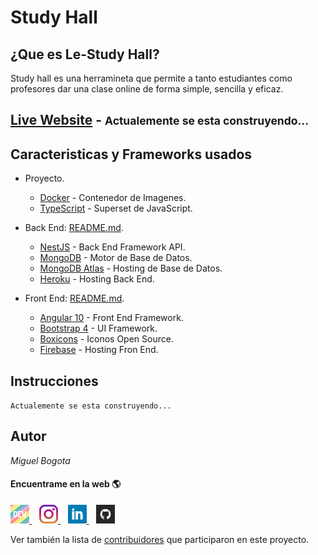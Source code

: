 # Study Hall

## ¿Que es Le-Study Hall?

Study hall es una herramineta que permite a tanto estudiantes como profesores dar una clase online de forma simple, sencilla y eficaz.

## [Live Website]() - <small>Actualemente se esta construyendo...</small>

## Caracteristicas y Frameworks usados

* Proyecto.
  - [Docker](https://www.docker.com) - Contenedor de Imagenes.
  - [TypeScript](https://www.typescriptlang.org/) - Superset de JavaScript.

* Back End: [README.md](https://github.com/miguelbogota/study-hall/tree/master/back-end).
  - [NestJS](https://nestjs.com) - Back End Framework API.
  - [MongoDB](https://www.mongodb.com) - Motor de Base de Datos.
  - [MongoDB Atlas](https://www.mongodb.com/cloud/atlas) - Hosting de Base de Datos.
  - [Heroku](https://www.heroku.com) - Hosting Back End.

* Front End: [README.md](https://github.com/miguelbogota/study-hall/tree/master/front-end).
  - [Angular 10](https://angular.io) - Front End Framework.
  - [Bootstrap 4](https://getbootstrap.com) - UI Framework.
  - [Boxicons](https://boxicons.com) - Iconos Open Source.
  - [Firebase](https://firebase.google.com/docs/hosting) - Hosting Fron End.

## Instrucciones

`Actualemente se esta construyendo...`

## Autor

*Miguel Bogota*
#### Encuentrame en la web 🌎

<p>
  <a href="https://dev.to/miguelbogota">
    <img height="30" src="https://raw.githubusercontent.com/miguelbogota/miguelbogota/master/images/dev.png" alt="Dev.to link to profile" />
  </a>&nbsp;&nbsp;

  <a href="https://instagram.com/migue_bogota/">
    <img height="30" src="https://raw.githubusercontent.com/miguelbogota/miguelbogota/master/images/instagram.jpg" alt="Instagram link to profile" />
  </a>&nbsp;&nbsp;

  <a href="https://linkedin.com/in/miguelbogota">
    <img height="30" src="https://raw.githubusercontent.com/miguelbogota/miguelbogota/master/images/linkedin.png" alt="LinkedIn link to profile" />
  </a>&nbsp;&nbsp;

  <a href="https://github.com/miguelbogota">
    <img height="30" src="https://raw.githubusercontent.com/miguelbogota/miguelbogota/master/images/github.png" alt="GitHub link to profile" />
  </a>
</p>

Ver también la lista de [contribuidores](https://github.com/miguelbogota/study-hall/graphs/contributors) que participaron en este proyecto.
